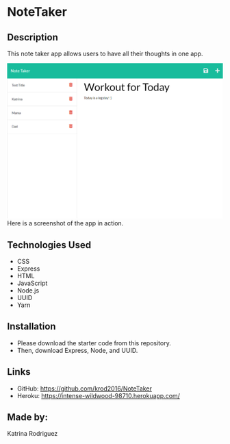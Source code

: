 # NoteTaker

## Description
This note taker app allows users to have all their thoughts in one app. 

![NoteTaker - homepage](./assets/images/NoteTaker-homepage.png)
Here is a screenshot of the app in action.

## Technologies Used
* CSS
* Express
* HTML
* JavaScript
* Node.js
* UUID
* Yarn

## Installation
* Please download the starter code from this repository.
* Then, download Express, Node, and UUID.

## Links
* GitHub: https://github.com/krod2016/NoteTaker
* Heroku: https://intense-wildwood-98710.herokuapp.com/

## Made by:
Katrina Rodriguez